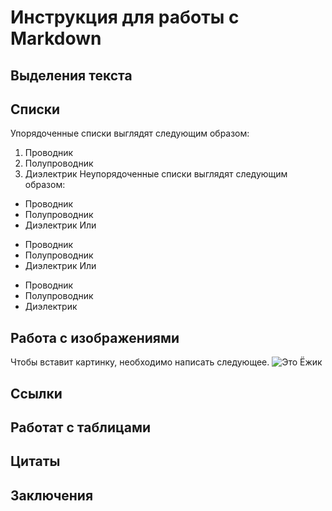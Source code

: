 # Инструкция для работы с Markdown

## Выделения текста

## Списки

Упорядоченные списки выглядят следующим образом:

1.	Проводник
2.	Полупроводник
3.	Диэлектрик
Неупорядоченные списки выглядят следующим образом:

* Проводник
* Полупроводник
* Диэлектрик
Или

- Проводник
- Полупроводник
- Диэлектрик
Или

+ Проводник
+ Полупроводник
+ Диэлектрик

## Работа с изображениями

Чтобы вставит картинку, необходимо написать следующее.
![Это Ёжик](Ezik.jpg)

## Ссылки

## Работат с таблицами

## Цитаты

## Заключения
